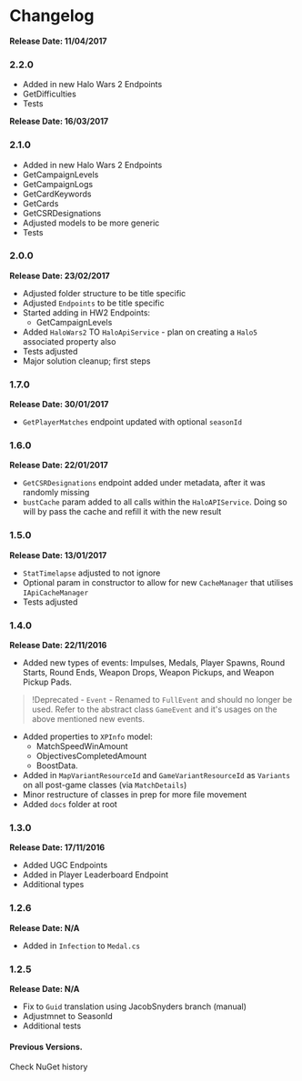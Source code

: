 # Changelog

**Release Date: 11/04/2017**
### 2.2.0
- Added in new Halo Wars 2 Endpoints
- GetDifficulties
- Tests

**Release Date: 16/03/2017**
### 2.1.0
- Added in new Halo Wars 2 Endpoints
- GetCampaignLevels
- GetCampaignLogs
- GetCardKeywords
- GetCards
- GetCSRDesignations
- Adjusted models to be more generic
- Tests

### 2.0.0
**Release Date: 23/02/2017**
- Adjusted folder structure to be title specific
- Adjusted `Endpoints` to be title specific
- Started adding in HW2 Endpoints:
  - GetCampaignLevels
- Added `HaloWars2` TO `HaloApiService` - plan on creating a `Halo5` associated property also
- Tests adjusted
- Major solution cleanup; first steps

### 1.7.0
**Release Date: 30/01/2017**
- `GetPlayerMatches` endpoint updated with optional `seasonId`

### 1.6.0
**Release Date: 22/01/2017**
- `GetCSRDesignations` endpoint added under metadata, after it was randomly missing
- `bustCache` param added to all calls within the `HaloAPIService`. Doing so will by pass the cache and refill it with the new result

### 1.5.0
**Release Date: 13/01/2017**
- `StatTimelapse` adjusted to not ignore
- Optional param in constructor to allow for new `CacheManager` that utilises `IApiCacheManager`
- Tests adjusted

### 1.4.0
**Release Date: 22/11/2016**
- Added new types of events: Impulses, Medals, Player Spawns, Round Starts, Round Ends, Weapon Drops, Weapon Pickups, and Weapon Pickup Pads.
> !Deprecated - `Event` - Renamed to `FullEvent` and should no longer be used. Refer to the abstract class `GameEvent` and it's usages on the above mentioned new events.
- Added properties to `XPInfo` model:
  - MatchSpeedWinAmount
  - ObjectivesCompletedAmount
  - BoostData.
- Added in `MapVariantResourceId` and `GameVariantResourceId` as `Variants` on all post-game classes (via `MatchDetails`)
- Minor restructure of classes in prep for more file movement
- Added `docs` folder at root

### 1.3.0
**Release Date: 17/11/2016**
- Added UGC Endpoints
- Added in Player Leaderboard Endpoint
- Additional types

### 1.2.6
**Release Date: N/A**
- Added in `Infection` to `Medal.cs`

### 1.2.5
**Release Date: N/A**
- Fix to `Guid` translation using JacobSnyders branch (manual)
- Adjustmnet to SeasonId
- Additional tests

#### Previous Versions.
Check NuGet history
